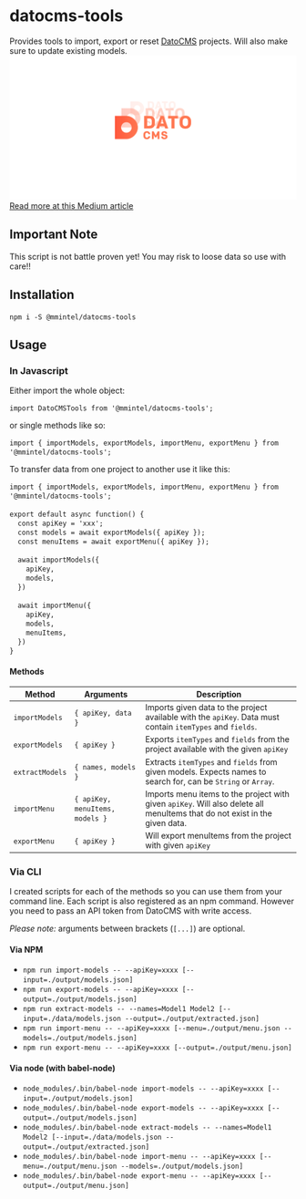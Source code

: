 # datocms-tools
Provides tools to import, export or reset [DatoCMS](http://datocms.com) projects. Will also make sure to update existing models.
![datocms-tools](/assets/image.png)
[Read more at this Medium article](https://medium.com/baretheme/duplicate-a-datocms-project-without-its-data-798b5dcabd15)

## Important Note
This script is not battle proven yet! You may risk to loose data so use with care!!

## Installation
```
npm i -S @mmintel/datocms-tools
```

## Usage
### In Javascript
Either import the whole object:
```JS
import DatoCMSTools from '@mmintel/datocms-tools';
```

or single methods like so:
```JS
import { importModels, exportModels, importMenu, exportMenu } from '@mmintel/datocms-tools';
```

To transfer data from one project to another use it like this:
```JS
import { importModels, exportModels, importMenu, exportMenu } from '@mmintel/datocms-tools';

export default async function() {
  const apiKey = 'xxx';
  const models = await exportModels({ apiKey });
  const menuItems = await exportMenu({ apiKey });

  await importModels({
    apiKey,
    models,
  })

  await importMenu({
    apiKey,
    models,
    menuItems,
  })
}
```

#### Methods
| Method | Arguments | Description
| --- | --- | --- |
| `importModels` | `{ apiKey, data }` | Imports given data to the project available with the `apiKey`. Data must contain `itemTypes` and `fields`.
| `exportModels` | `{ apiKey }` | Exports `itemTypes` and `fields` from the project available with the given `apiKey`
| `extractModels` | `{ names, models }` | Extracts `itemTypes` and `fields` from given models. Expects names to search for, can be `String` or `Array`.
| `importMenu` | `{ apiKey, menuItems, models }` | Imports menu items to the project with given `apiKey`. Will also delete all menuItems that do not exist in the given data.
| `exportMenu` | `{ apiKey }` | Will export menuItems from the project with given `apiKey`

### Via CLI
I created scripts for each of the methods so you can use them from your command line. Each script is also registered as an npm command. However you need to pass an API token from DatoCMS with write access.

*Please note:* arguments between brackets (`[...]`) are optional.

#### Via NPM
* `npm run import-models -- --apiKey=xxxx [--input=./output/models.json]`
* `npm run export-models -- --apiKey=xxxx [--output=./output/models.json]`
* `npm run extract-models -- --names=Model1 Model2 [--input=./data/models.json --output=./output/extracted.json]`
* `npm run import-menu -- --apiKey=xxxx [--menu=./output/menu.json --models=./output/models.json]`
* `npm run export-menu -- --apiKey=xxxx [--output=./output/menu.json]`

#### Via node (with babel-node)
* `node_modules/.bin/babel-node import-models -- --apiKey=xxxx [--input=./output/models.json]`
* `node_modules/.bin/babel-node export-models -- --apiKey=xxxx [--output=./output/models.json]`
* `node_modules/.bin/babel-node extract-models -- --names=Model1 Model2 [--input=./data/models.json --output=./output/extracted.json]`
* `node_modules/.bin/babel-node import-menu -- --apiKey=xxxx [--menu=./output/menu.json --models=./output/models.json]`
* `node_modules/.bin/babel-node export-menu -- --apiKey=xxxx [--output=./output/menu.json]`